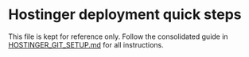 # Hostinger deployment quick steps

This file is kept for reference only. Follow the consolidated guide in [HOSTINGER_GIT_SETUP.md](./HOSTINGER_GIT_SETUP.md) for all instructions.
